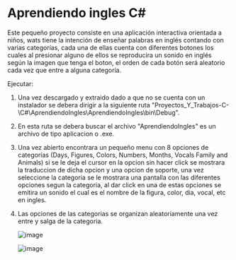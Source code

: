 # Aprendiendo ingles C#
Este pequeño proyecto consiste en una aplicación interactiva orientada a niños, wats tiene la intención de enseñar palabras en inglés contando con varias categorías, cada una de ellas cuenta con diferentes botones los cuales al presionar alguno de ellos se reproducira un sonido en inglés según la imagen que tenga el boton, el orden de cada botón será aleatorio cada vez que entre a alguna categoría.

Ejecutar:

1. Una vez descargado y extraido dado a que no se cuenta con un instalador se debera dirigir a la siguiente ruta "Proyectos_Y_Trabajos-C-\C#\AprendiendoIngles\AprendiendoIngles\bin\Debug".
2. En esta ruta se debera buscar el archivo "AprendiendoIngles" es un archivo de tipo aplicacion o .exe.
3. Una vez abierto encontrara un pequeño menu con 8 opciones de categorias (Days, Figures, Colors, Numbers, Months, Vocals Family and Animals) si se le deja el cursor en la opcion sin hacer click se mostrara la traduccion de dicha opcion y una opcion de soporte, una vez seleccione la categoria se le mostrara una pantalla con las diferentes opciones segun la categoria, al dar click en una de estas opciones se emitira un sonido el cual es el nombre de la figura, color, dia, vocal, etc en ingles.
4. Las opciones de las categorias se organizan aleatoriamente una vez entre y salga de la categoria.

   ![image](https://github.com/Luiis24/Proyectos_Y_Trabajos/assets/134552997/f80debc2-5aaa-435b-b6d8-c91b9e39d382)

   ![image](https://github.com/Luiis24/Proyectos_Y_Trabajos/assets/134552997/75185f5f-11a9-44a1-a6d3-a6f8c51357fb)

